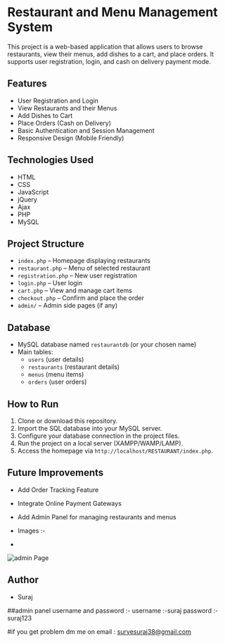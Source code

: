 # Restaurant and Menu Management System

This project is a web-based application that allows users to browse restaurants, view their menus, add dishes to a cart, and place orders. It supports user registration, login, and cash on delivery payment mode.

## Features

- User Registration and Login
- View Restaurants and their Menus
- Add Dishes to Cart
- Place Orders (Cash on Delivery)
- Basic Authentication and Session Management
- Responsive Design (Mobile Friendly)

## Technologies Used

- HTML
- CSS
- JavaScript
- jQuery
- Ajax
- PHP
- MySQL

## Project Structure

- `index.php` – Homepage displaying restaurants
- `restaurant.php` – Menu of selected restaurant
- `registration.php` – New user registration
- `login.php` – User login
- `cart.php` – View and manage cart items
- `checkout.php` – Confirm and place the order
- `admin/` – Admin side pages (if any)

## Database

- MySQL database named `restaurantdb` (or your chosen name)
- Main tables:
  - `users` (user details)
  - `restaurants` (restaurant details)
  - `menus` (menu items)
  - `orders` (user orders)

## How to Run

1. Clone or download this repository.
2. Import the SQL database into your MySQL server.
3. Configure your database connection in the project files.
4. Run the project on a local server (XAMPP/WAMP/LAMP).
5. Access the homepage via `http://localhost/RESTAURANT/index.php`.

## Future Improvements

- Add Order Tracking Feature
- Integrate Online Payment Gateways
- Add Admin Panel for managing restaurants and menus

- Images :-
-

![admin Page](.Restaurant-Menu-System/blob/main/Screenshot/add_card.png)


## Author

- Suraj

##admin panel username and password :-
username :-suraj
password :-suraj123

#if you get problem dm me on email :
survesuraj38@gmail.com

